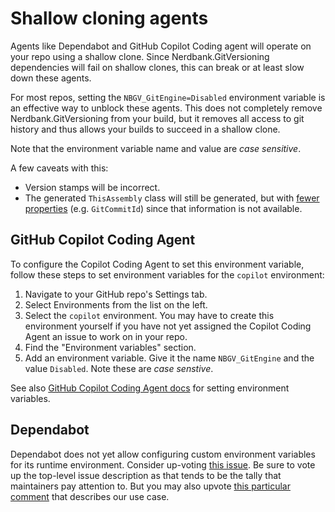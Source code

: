 # Shallow cloning agents

Agents like Dependabot and GitHub Copilot Coding agent will operate on your repo using a shallow clone.
Since Nerdbank.GitVersioning dependencies will fail on shallow clones, this can break or at least slow down these agents.

For most repos, setting the `NBGV_GitEngine=Disabled` environment variable is an effective way to unblock these agents.
This does not completely remove Nerdbank.GitVersioning from your build, but it removes all access to git history and thus allows your builds to succeed in a shallow clone.

Note that the environment variable name and value are _case sensitive_.

A few caveats with this:

* Version stamps will be incorrect.
* The generated `ThisAssembly` class will still be generated, but with [fewer properties](https://github.com/dotnet/Nerdbank.GitVersioning/issues/1192) (e.g. `GitCommitId`) since that information is not available.

## GitHub Copilot Coding Agent

To configure the Copilot Coding Agent to set this environment variable, follow these steps to set environment variables for the `copilot` environment:

1. Navigate to your GitHub repo's Settings tab.
1. Select Environments from the list on the left.
1. Select the `copilot` environment. You may have to create this environment yourself if you have not yet assigned the Copilot Coding Agent an issue to work on in your repo.
1. Find the "Environment variables" section.
1. Add an environment variable. Give it the name `NBGV_GitEngine` and the value `Disabled`. Note these are _case senstive_.

See also [GitHub Copilot Coding Agent docs](https://docs.github.com/en/copilot/how-tos/use-copilot-agents/coding-agent/customize-the-agent-environment#setting-environment-variables-in-copilots-environment) for setting environment variables.

## Dependabot

Dependabot does not yet allow configuring custom environment variables for its runtime environment.
Consider up-voting [this issue](https://github.com/dependabot/dependabot-core/issues/4660).
Be sure to vote up the top-level issue description as that tends to be the tally that maintainers pay attention to.
But you may also upvote [this particular comment](https://github.com/dependabot/dependabot-core/issues/4660#issuecomment-3170935213) that describes our use case.
